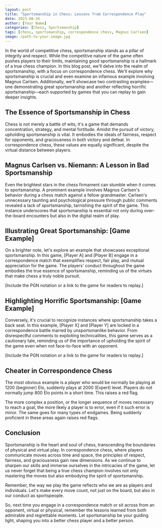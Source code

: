 ```yaml
---
layout: post
title: "Sportsmanship in Chess: Lessons from Correspondence Play"
date: 2023-08-26
author: [Your Name]
categories: [Chess, Sportsmanship]
tags: [chess, sportsmanship, correspondence chess, Magnus Carlsen]
image: /path-to-your-image.jpg
---
```


In the world of competitive chess, sportsmanship stands as a pillar of integrity and respect. While the competitive nature of the game often pushes players to their limits, maintaining good sportsmanship is a hallmark of a true chess champion. In this blog post, we'll delve into the realm of sportsmanship, with a focus on correspondence chess. We'll explore why sportsmanship is crucial and even examine an infamous example involving Magnus Carlsen. Additionally, we'll showcase two contrasting examples—one demonstrating great sportsmanship and another reflecting horrific sportsmanship—each supported by games that you can replay to gain deeper insights.

## The Essence of Sportsmanship in Chess

Chess is not merely a battle of wits; it's a game that demands concentration, strategy, and mental fortitude. Amidst the pursuit of victory, upholding sportsmanship is vital. It embodies the ideals of fairness, respect for opponents, and graciousness in both victory and defeat. In correspondence chess, these values are equally significant, despite the virtual distance between players.

## Magnus Carlsen vs. Niemann: A Lesson in Bad Sportsmanship

Even the brightest stars in the chess firmament can stumble when it comes to sportsmanship. A prominent example involves Magnus Carlsen's behavior during a chess match against a fellow grandmaster. Carlsen's unnecessary taunting and psychological pressure through public comments revealed a lack of sportsmanship, tarnishing the spirit of the game. This instance underscores that sportsmanship is essential not only during over-the-board encounters but also in the digital realm of play.

## Illustrating Great Sportsmanship: [Game Example]

On a brighter note, let's explore an example that showcases exceptional sportsmanship. In this game, [Player A] and [Player B] engage in a correspondence match that exemplifies respect, fair play, and mutual appreciation for the game. The players' conduct throughout the game embodies the true essence of sportsmanship, reminding us of the virtues that make chess a truly noble pursuit.

[Include the PGN notation or a link to the game for readers to replay.]

## Highlighting Horrific Sportsmanship: [Game Example]

Conversely, it's crucial to recognize instances where sportsmanship takes a back seat. In this example, [Player X] and [Player Y] are locked in a correspondence battle marred by unsportsmanlike behavior. From disrespectful comments to exploiting technicalities, this game serves as a cautionary tale, reminding us of the importance of upholding the spirit of the game even when not face-to-face with an opponent.

[Include the PGN notation or a link to the game for readers to replay.]

## Cheater in Correspondence Chess

The most obvious example is a player who would be normally be playing at 1200 (beginner) Elo, suddenly plays at 2000 (Expert) level. Players do not normally jump 800 Elo points in a short time. This raises a red flag.

The more complex a position, or the longer sequence of moves necessary to reach a goal, the more likely a player is to error, even if it such error is minor. The same goes for many types of endgames. Being suddenly proficient in these areas again raises red flags.

## Conclusion

Sportsmanship is the heart and soul of chess, transcending the boundaries of physical and virtual play. In correspondence chess, where players communicate moves across time and space, the principles of respect, fairness, and graciousness gain new dimensions. As we continue to sharpen our skills and immerse ourselves in the intricacies of the game, let us never forget that being a true chess champion involves not only mastering the moves but also embodying the spirit of sportsmanship.

Remember, the way we play the game reflects who we are as players and individuals. Let's make every move count, not just on the board, but also in our conduct as sportspeople.

So, next time you engage in a correspondence match or sit across from an opponent, virtual or physical, remember the lessons learned from both admirable and regrettable moments. Let sportsmanship be your guiding light, shaping you into a better chess player and a better person.
